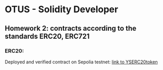 # OTUS - Solidity Developer

## Homework 2: contracts according to the standards ERC20, ERC721

### ERC20:

Deployed and verified contract on Sepolia testnet: [link to YSERC20token](https://sepolia.etherscan.io/token/0x92f4e231163d4e55458a42bef3b8b8c8b7899729#code)
